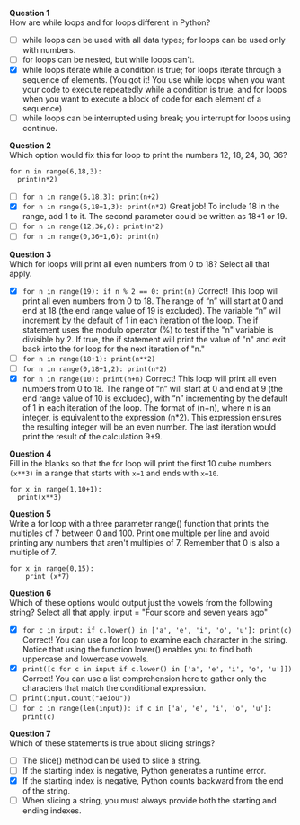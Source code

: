 **Question 1**<br>
How are while loops and for loops different in Python?
- [ ] while loops can be used with all data types; for loops can be used only with numbers.
- [ ] for loops can be nested, but while loops can't.
- [x] while loops iterate while a condition is true; for loops iterate through a sequence of elements. (You got it! You use while loops when you want your code to execute 
repeatedly while a condition is true, and for loops when you want to execute a block of code for each element of a sequence)
- [ ] while loops can be interrupted using break; you interrupt for loops using continue.

**Question 2**<br>
Which option would fix this for loop to print the numbers 12, 18, 24, 30, 36?
```
for n in range(6,18,3):
  print(n*2)
```
- [ ] `for n in range(6,18,3):
  print(n+2)`
- [x] `for n in range(6,18+1,3):
  print(n*2)`
Great job! To include 18 in the range, add 1 to it. The second parameter could be written as 18+1 or 19.
- [ ] `for n in range(12,36,6):
  print(n*2)`
- [ ] `for n in range(0,36+1,6):
  print(n)`

**Question 3**<br>
Which for loops will print all even numbers from 0 to 18? Select all that apply.
- [x] `for n in range(19):
    if n % 2 == 0:
        print(n)`
Correct! This loop will print all even numbers from 0 to 18. The range of “n” will start at 0 and end at 18 (the end range value of 19 is excluded). 
The variable  “n” will increment by the default of 1 in each iteration of the loop. The if statement uses the modulo operator (%) to test if the "n" variable is 
divisible by 2. If true, the if statement will print the value of "n" and exit back into the for loop for the next iteration of "n." 
- [ ] `for n in range(18+1):
  print(n**2)`
- [ ] `for n in range(0,18+1,2):
  print(n*2)`
- [x] `for n in range(10):
  print(n+n)`
Correct! This loop will print all even numbers from 0 to 18. The range of “n” will start at 0 and end at 9 (the end range value of 10 is excluded), 
with “n” incrementing by the default of 1 in each iteration of the loop. The format of (n+n), where n is an integer, is equivalent to the expression (n*2). 
This expression ensures the resulting integer will be an even number. The last iteration would print the result of the calculation 9+9.

**Question 4**<br>
Fill in the blanks so that the for loop will print the first 10 cube numbers `(x**3)` in a range that starts with `x=1` and ends with `x=10`.
```
for x in range(1,10+1):
  print(x**3)
```

**Question 5**<br>
Write a for loop with a three parameter range() function that prints the multiples of 7 between 0 and 100. 
Print one multiple per line and avoid printing any numbers that aren't multiples of 7. Remember that 0 is also a multiple of 7. 
```
for x in range(0,15): 
    print (x*7)
```

**Question 6**<br>
Which of these options would output just the vowels from the following string? Select all that apply.
input = "Four score and seven years ago"
- [x] `for c in input:
  if c.lower() in ['a', 'e', 'i', 'o', 'u']:
    print(c)`
Correct! You can use a for loop to examine each character in the string. Notice that using the function lower() enables you to find both uppercase and lowercase vowels.
- [x] `print([c for c in input if c.lower() in ['a', 'e', 'i', 'o', 'u']])`
Correct! You can use a list comprehension here to gather only the characters that match the conditional expression.
- [ ] `print(input.count("aeiou"))`
- [ ] `for c in range(len(input)):
  if c in ['a', 'e', 'i', 'o', 'u']:
    print(c)`

**Question 7**<br>
Which of these statements is true about slicing strings?
- [ ] The slice() method can be used to slice a string.
- [ ] If the starting index is negative, Python generates a runtime error.
- [x] If the starting index is negative, Python counts backward from the end of the string.
- [ ] When slicing a string, you must always provide both the starting and ending indexes.
